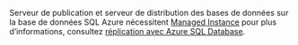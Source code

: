 Serveur de publication et serveur de distribution des bases de données sur la base de données SQL Azure nécessitent [Managed Instance](http://docs.microsoft.com/azure/sql-database/sql-database-managed-instance) pour plus d’informations, consultez [réplication avec Azure SQL Database](http://docs.microsoft.com/sql/relational-databases/replication/replication-to-sql-database).